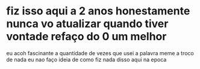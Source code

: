 # fiz isso aqui a 2 anos honestamente nunca vo atualizar quando tiver vontade refaço do 0 um melhor

eu acoh fascinante a quantidade de vezes que usei a palavra meme a troco de nada eu nao faço ideia de como fiz nada disso aqui na epoca
